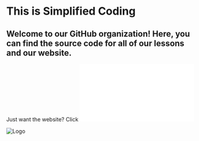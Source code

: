 # This is Simplified Coding

## Welcome to our GitHub organization! Here, you can find the source code for all of our lessons and our website.

Just want the website? Click ![me!](simplifiedcoding.org)

![Logo](https://github.com/simplified-coding/.github-private/blob/main/profile/cover.png?raw=true)
